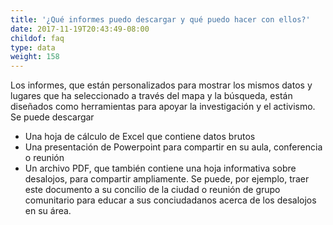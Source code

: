 ```yaml
---
title: '¿Qué informes puedo descargar y qué puedo hacer con ellos?'
date: 2017-11-19T20:43:49-08:00
childof: faq
type: data
weight: 158
---
```

Los informes, que están personalizados para mostrar los mismos datos y lugares que ha seleccionado a través del mapa y la búsqueda, están diseñados como herramientas para apoyar la investigación y el activismo. Se puede descargar

+ Una hoja de cálculo de Excel que contiene datos brutos
+ Una presentación de Powerpoint para compartir en su aula, conferencia o reunión
+ Un archivo PDF, que también contiene una hoja informativa sobre desalojos, para compartir ampliamente. Se puede, por ejemplo, traer este documento a su concilio de la ciudad o reunión de grupo comunitario para educar a sus conciudadanos acerca de los desalojos en su área.
